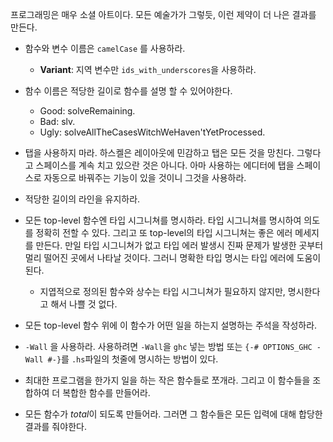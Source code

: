 프로그래밍은 매우 소셜 아트이다. 모든 예술가가 그렇듯, 이런 제약이 더 나은 결과를 만든다.

- 함수와 변수 이름은 `camelCase` 를 사용하라.
	- **Variant**: 지역 변수만 `ids_with_underscores`을 사용하라.

- 함수 이름은 적당한 길이로 함수를 설명 할 수 있어야한다.
	- Good: solveRemaining.
	- Bad: slv.
	- Ugly: solveAllTheCasesWitchWeHaven'tYetProcessed.

- 탭을 사용하지 마라.
하스켈은 레이아웃에 민감하고 탭은 모든 것을 망친다. 그렇다고 스페이스를 계속 치고 있으란 것은 아니다. 아마 사용하는 에디터에 탭을 스페이스로 자동으로 바꿔주는 기능이 있을 것이니 그것을 사용하라.

- 적당한 길이의 라인을 유지하라.
- 모든 top-level 함수엔 타입 시그니쳐를 명시하라. 타입 시그니쳐를 명시하여 의도를 정확히 전할 수 있다. 그리고 또 top-level의 타입 시그니쳐는 좋은 에러 메세지를 만든다. 만일 타입 시그니쳐가 없고 타입 에러 발생시 진짜 문제가 발생한 곳부터 멀리 떨어진 곳에서 나타날 것이다. 그러니 명확한 타입 명시는 타입 에러에 도움이 된다.

	- 지엽적으로 정의된 함수와 상수는 타입 시그니쳐가 필요하지 않지만, 명시한다고 해서 나쁠 것 없다.

- 모든 top-level 함수 위에 이 함수가 어떤 일을 하는지 설명하는 주석을 작성하라.

- `-Wall` 을 사용하라. 사용하려면 `-Wall`을 `ghc` 넣는 방법 또는 `{-# OPTIONS_GHC -Wall #-}`를 `.hs`파일의 첫줄에 명시하는 방법이 있다.

- 최대한 프로그램을 한가지 일을 하는 작은 함수들로 쪼개라. 그리고 이 함수들을 조합하여 더 복합한 함수를 만들어라.

- 모든 함수가 *total*이 되도록 만들어라. 그러면 그 함수들은 모든 입력에 대해 합당한 결과를 줘야한다.